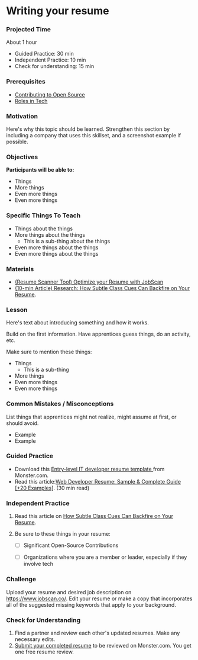 # Writing your resume

### Projected Time

About 1 hour
- Guided Practice:  30 min
- Independent Practice:  10 min
- Check for understanding: 15 min


### Prerequisites

- [Contributing to Open Source](/open-source/open-source.md)
- [Roles in Tech](/roles-in-tech/roles-in-tech.md)

### Motivation

Here's why this topic should be learned. Strengthen this section by including a company that uses this skillset, and a screenshot example if possible.

### Objectives

**Participants will be able to:**

- Things
- More things
- Even more things
- Even more things

### Specific Things To Teach

- Things about the things
- More things about the things
	- This is a sub-thing about the things
- Even more things about the things
- Even more things about the things

### Materials

- [(Resume Scanner Tool) Optimize your Resume with JobScan](https://www.jobscan.co/)
- [(10-min Article) Research: How Subtle Class Cues Can Backfire on Your Resume](https://hbr.org/2016/12/research-how-subtle-class-cues-can-backfire-on-your-resume).
### Lesson

Here's text about introducing something and how it works.

Build on the first information. Have apprentices guess things, do an activity, etc.

Make sure to mention these things:

- Things
	- This is a sub-thing
- More things
- Even more things
- Even more things


### Common Mistakes / Misconceptions

List things that apprentices might not realize, might assume at first, or should avoid.

- Example
- Example


### Guided Practice

- Download this [Entry-level IT developer resume template
](https://www.monster.com/career-advice/article/sample-resume-IT-developer-entry-level) from Monster.com.
- Read this article:[Web Developer Resume: Sample & Complete Guide [+20 Examples]](https://zety.com/blog/web-developer-resume). (30 min read)



### Independent Practice

1. Read this article on [How Subtle Class Cues Can Backfire on Your Resume](https://hbr.org/2016/12/research-how-subtle-class-cues-can-backfire-on-your-resume).

2. Be sure to these things in your resume:
	- [ ] Significant Open-Source Contributions
	- [ ] Organizations where you are a member or leader, especially if they involve tech


### Challenge

Upload your resume and desired job description on https://www.jobscan.co/. Edit your resume or make a copy that incorporates all of the suggested missing keywords that apply to your background.

### Check for Understanding
1. Find a partner and review each other's updated resumes. Make any necessary edits.
2. [Submit your completed resume](https://www.monster.com/resumes/post-resume2) to be reviewed on Monster.com. You get one free resume review.

